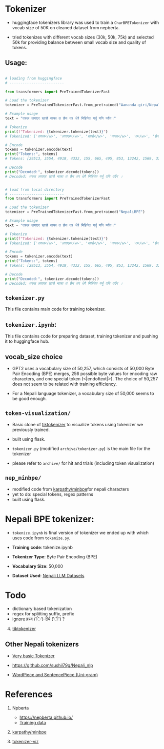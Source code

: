 # Tokenizer

- huggingface tokenizers library was used to train a `CharBPETokenizer` with vocab size of 50K on cleaned dataset from nepberta.

- tried tokenizes with different vocab sizes (30k, 50k, 75k) and selected 50k for providing balance between small vocab size and quality of tokens.

## Usage:

```python

# loading from huggingface
# -------------------------

from transformers import PreTrainedTokenizerFast

# Load the tokenizer
tokenizer = PreTrainedTokenizerFast.from_pretrained("Aananda-giri/NepaliBPE")

# Example usage
text = "तरुल लगाएर खासै नाफा त छैन तर धेरै मिहिनेत गर्नु पनि पर्दैन।"

# Tokenize
print(f"Tokenized: {tokenizer.tokenize(text)}")
# Tokenized: ['तरुल</w>', 'लगाएर</w>', 'खासै</w>', 'नाफा</w>', 'त</w>', 'छैन</w>', 'तर</w>', 'धेरै</w>', 'मिहिनेत</w>', 'गर्नु</w>', 'पनि</w>', 'पर्दैन</w>', '।</w>']

# Encode
tokens = tokenizer.encode(text)
print("Tokens:", tokens)
# Tokens: [29513, 3554, 4918, 4332, 155, 665, 495, 853, 13242, 1569, 338, 5917, 276]

# Decode
print("Decoded:", tokenizer.decode(tokens))
# Decoded: तरुल लगाएर खासै नाफा त छैन तर धेरै मिहिनेत गर्नु पनि पर्दैन ।

```

```python

# load from local directory
# -------------------------
from transformers import PreTrainedTokenizerFast

# Load the tokenizer
tokenizer = PreTrainedTokenizerFast.from_pretrained("NepaliBPE")

# Example usage
text = "तरुल लगाएर खासै नाफा त छैन तर धेरै मिहिनेत गर्नु पनि पर्दैन।"

# Tokenize
print(f"Tokenized: {tokenizer.tokenize(text)}")
# Tokenized: ['तरुल</w>', 'लगाएर</w>', 'खासै</w>', 'नाफा</w>', 'त</w>', 'छैन</w>', 'तर</w>', 'धेरै</w>', 'मिहिनेत</w>', 'गर्नु</w>', 'पनि</w>', 'पर्दैन</w>', '।</w>']

# Encode
tokens = tokenizer.encode(text)
print("Tokens:", tokens)
# Tokens: [29513, 3554, 4918, 4332, 155, 665, 495, 853, 13242, 1569, 338, 5917, 276]

# Decode
print("Decoded:", tokenizer.decode(tokens))
# Decoded: तरुल लगाएर खासै नाफा त छैन तर धेरै मिहिनेत गर्नु पनि पर्दैन ।
```

## `tokenizer.py`

This file contains main code for training tokenizer.

## `tokenizer.ipynb`:

This file contains code for preparing dataset, training tokenizer and pushing it to huggingface hub.

## vocab_size choice

- GPT2 uses a vocabulary size of 50,257, which consists of 50,000 Byte Pair Encoding (BPE) merges, 256 possible byte values for encoding raw characters, and one special token (<|endoftext|>). The choice of 50,257 does not seem to be related with training efficiency.

- For a Nepali language tokenizer, a vocabulary size of 50,000 seems to be good enough.

## `token-visualization/`

- Basic clone of [tiktokenizer](https://tiktokenizer.vercel.app/) to visualize tokens using tokenizer we previously trained.
- built using flask.

- `tokenizer.py` (modified `archive/tokenizer.py`) is the main file for the tokenizer

- please refer to `archive/` for hit and trials (including token visualization)

## `nep_minbpe/`

- modified code from [karpathy/minbpe](https://github.com/karpathy/minbpe)for nepali characters
- yet to do: special tokens, regex patterns
- built using flask.

# Nepali BPE tokenizer:

- `tokenize.ipynb` is final version of tokenizer we ended up with which uses code from `tokenize.py`.

- **Training code**: tokenize.ipynb
- **Tokenizer Type**: Byte Pair Encoding (BPE)
- **Vocabulary Size**: 50,000
- **Dataset Used**: [Nepali LLM Datasets](https://huggingface.co/datasets/Aananda-giri/nepali_llm_datasets)

# Todo

- dictionary based tokenization
- regex for splitting suffix, prefix
- ignore ह्रस्व ('ि') दीर्घ ('ी') ?

4. [tiktokenizer](https://tiktokenizer.vercel.app/)

## Other Nepali tokenizers

- [Very basic Tokenizer](https://github.com/bkhanal-11/nepali-roberta/blob/master/train_tokenizer.py)

- https://github.com/sushil79g/Nepali_nlp

- [WordPiece and SentencePiece (Uni-gram)](https://soyuj.com/blog/nepali-tokenizers)

# References

1. Npberta

   - https://nepberta.github.io/
   - [Training data](https://drive.google.com/drive/folders/1oLvfKb663wZuw-n36ymHsSYAqeSHmKzo)

2. [karpathy/minbpe](https://github.com/karpathy/minbpe)

3. [tokenizer-viz](https://github.com/darien-schettler/tokenizer-viz)

```

```
